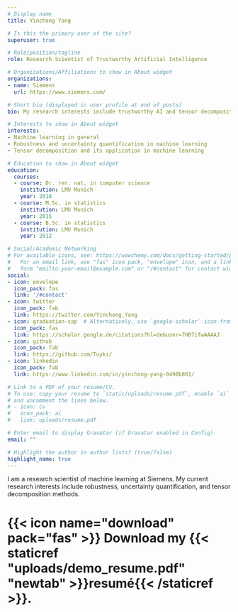 ```yaml
---
# Display name
title: Yinchong Yang

# Is this the primary user of the site?
superuser: true

# Role/position/tagline
role: Research Scientist of Trustworthy Artificial Intelligence

# Organizations/Affiliations to show in About widget
organizations:
- name: Siemens
  url: https://www.siemens.com/

# Short bio (displayed in user profile at end of posts)
bio: My research interests include trustworthy AI and tensor decomposition in machine learning.

# Interests to show in About widget
interests:
- Machine learning in general
- Robustness and uncertainty quantification in machine learning
- Tensor decomposition and its application in machine learning

# Education to show in About widget
education:
  courses:
  - course: Dr. rer. nat. in computer science
    institution: LMU Munich
    year: 2018
  - course: M.Sc. in statistics
    institution: LMU Munich
    year: 2015
  - course: B.Sc. in statistics
    institution: LMU Munich
    year: 2012

# Social/Academic Networking
# For available icons, see: https://wowchemy.com/docs/getting-started/page-builder/#icons
#   For an email link, use "fas" icon pack, "envelope" icon, and a link in the
#   form "mailto:your-email@example.com" or "/#contact" for contact widget.
social:
- icon: envelope
  icon_pack: fas
  link: '/#contact'
- icon: twitter
  icon_pack: fab
  link: https://twitter.com/Yinchong_Yang
- icon: graduation-cap  # Alternatively, use `google-scholar` icon from `ai` icon pack
  icon_pack: fas
  link: https://scholar.google.de/citations?hl=de&user=7H87ifwAAAAJ
- icon: github
  icon_pack: fab
  link: https://github.com/Tuyki/
- icon: linkedin
  icon_pack: fab
  link: https://www.linkedin.com/in/yinchong-yang-0490b861/

# Link to a PDF of your resume/CV.
# To use: copy your resume to `static/uploads/resume.pdf`, enable `ai` icons in `params.toml`, 
# and uncomment the lines below.
# - icon: cv
#   icon_pack: ai
#   link: uploads/resume.pdf

# Enter email to display Gravatar (if Gravatar enabled in Config)
email: ""

# Highlight the author in author lists? (true/false)
highlight_name: true
---
```


I am a research scientist of machine learning at Siemens. My current research interests include robustness, uncertainty quantification, and tensor decomposition methods.

# {{< icon name="download" pack="fas" >}} Download my {{< staticref "uploads/demo_resume.pdf" "newtab" >}}resumé{{< /staticref >}}.
